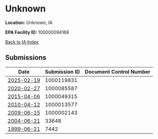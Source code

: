 # Unknown

**Location:** Unknown, IA

**EPA Facility ID:** 100000094168

[Back to IA Index](../../index.md)

## Submissions

| Date | Submission ID | Document Control Number |
|------|--------------|-------------------------|
| [2025-02-19](submissions/1000119831.md) | 1000119831 |  |
| [2020-02-27](submissions/1000085587.md) | 1000085587 |  |
| [2015-04-06](submissions/1000049315.md) | 1000049315 |  |
| [2010-04-12](submissions/1000013577.md) | 1000013577 |  |
| [2009-06-15](submissions/1000002143.md) | 1000002143 |  |
| [2004-06-21](submissions/33648.md) | 33648 |  |
| [1999-06-21](submissions/7442.md) | 7442 |  |
